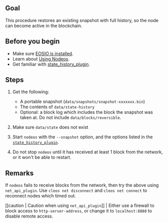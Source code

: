 <!-- # How to restore a portable snapshot with full state history -->

## Goal

This procedure restores an existing snapshot with full history, so the node can become active in the blockchain.

## Before you begin

* Make sure [EOSIO is installed](../../../00_install/index.md).
* Learn about [Using Nodeos](../../02_usage/index.md).
* Get familiar with [state_history_plugin](../../03_plugins/state_history_plugin/index.md).

## Steps

1. Get the following:
   * A portable snapshot (`data/snapshots/snapshot-xxxxxxx.bin`)
   * The contents of `data/state-history`
   * Optional: a block log which includes the block the snapshot was taken at. Do not include `data/blocks/reversible`.

2. Make sure `data/state` does not exist

3. Start `nodeos` with the `--snapshot` option, and the options listed in the [`state_history_plugin`](#index.md).

4. Do not stop `nodeos` until it has received at least 1 block from the network, or it won't be able to restart.

## Remarks

If `nodeos` fails to receive blocks from the network, then try the above using `net_api_plugin`. Use `cleos net disconnect` and `cleos net connect` to reconnect nodes which timed out.

[[caution | Caution when using `net_api_plugin`]]
| Either use a firewall to block access to `http-server-address`, or change it to `localhost:8888` to disable remote access.

